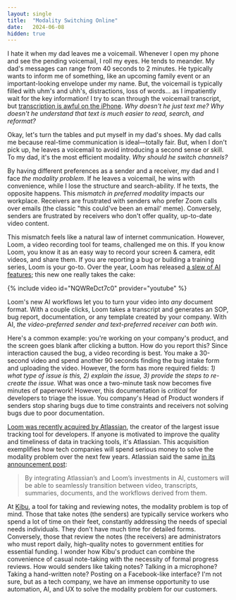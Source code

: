 ```yaml
---
layout: single
title:  "Modality Switching Online"
date:   2024-06-08
hidden: true
---
```


I hate it when my dad leaves me a voicemail. Whenever I open my phone and see the pending voicemail, I roll my eyes. He tends to meander. My dad's messages can range from 40 seconds to 2 minutes. He typically wants to inform me of something, like an upcoming family event or an important-looking envelope under my name. But, the voicemail is typically filled with uhm's and uhh's, distractions, loss of words... as I impatiently wait for the key information! I try to scan through the voicemail transcript, but [transcription is awful on the iPhone](https://www.reddit.com/r/iPhone14Pro/comments/1b9ya06/why_is_apples_voicemail_transcription_often/). *Why doesn't he just text me? Why doesn't he understand that text is much easier to read, search, and reformat?*

Okay, let's turn the tables and put myself in my dad's shoes. My dad calls me because real-time communication is ideal—totally fair. But, when I don't pick up, he leaves a voicemail to avoid introducing a second sense or skill. To my dad, it's the most efficient modality. *Why should he switch channels?*

By having different preferences as a sender and a receiver, my dad and I face *the modality problem*. If he leaves a voicemail, he wins with convenience, while I lose the structure and search-ability. If he texts, the opposite happens. This *mismatch in preferred modality* impacts our workplace. Receivers are frustrated with senders who prefer Zoom calls over emails (the classic "this could've been an email' meme). Conversely, senders are frustrated by receivers who don't offer quality, up-to-date video content.

This mismatch feels like a natural law of internet communication. However, Loom, a video recording tool for teams, challenged me on this. If you know Loom, you know it as an easy way to record your screen & camera, edit videos, and share them. If you are reporting a bug or building a training series, Loom is your go-to. Over the year, Loom has released [a slew of AI features](https://www.loom.com/ai); this new one really takes the cake:

{% include video id="NQWReDct7c0" provider="youtube" %}

Loom's new AI workflows let you to turn your video into *any* document format. With a couple clicks, Loom takes a transcript and generates an SOP, bug report, documentation, or any template created by your company. With AI, *the video-preferred sender and text-preferred receiver can both win*.



Here's a common example: you're working on your company's product, and the screen goes blank after clicking a button. How do you report this? Since interaction caused the bug, a video recording is best. You make a 30-second video and spend another 90 seconds finding the bug intake form and uploading the video. However, the form has more required fields: *1) what type of issue is this, 2) explain the issue, 3) provide the steps to re-create the issue.* What was once a two-minute task now becomes five minutes of paperwork! However, this documentation is *critical* for developers to triage the issue. You company's Head of Product wonders if senders stop sharing bugs due to time constraints and receivers not solving bugs due to poor documentation.

[Loom was recently acquired by Atlassian](https://techcrunch.com/2023/10/12/atlassian-to-acquire-former-unicorn-loom-for-975m/), the creator of the largest issue tracking tool for developers. If anyone is motivated to improve the quality and timeliness of data in tracking tools, it's Atlassian. This acquisition exemplifies how tech companies will spend serious money to solve the modality problem over the next few years. Atlassian said the same [in its announcement post](https://arc.net/l/quote/ddotupaz):

> By integrating Atlassian’s and Loom’s investments in AI, customers will be able to seamlessly transition between video, transcripts, summaries, documents, and the workflows derived from them.

At [Kibu](https://kibuhq.com/), a tool for taking and reviewing notes, the modality problem is top of mind. Those that take notes (the senders) are typically service workers who spend a lot of time on their feet, constantly addressing the needs of special needs individuals. They don't have much time for detailed forms. Conversely, those that review the notes (the receivers) are administrators who must report daily, high-quality notes to government entities for essential funding. I wonder how Kibu's product can combine the convenience of casual note-taking with the necessity of formal progress reviews. How would senders like taking notes? Talking in a microphone? Taking a hand-written note? Posting on a Facebook-like interface? I'm not sure, but as a tech company, we have an immense opportunity to use automation, AI, and UX to solve the modality problem for our customers.
